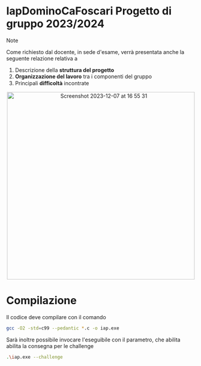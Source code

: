 # IapDominoCaFoscari Progetto di gruppo 2023/2024

> [!NOTE]
> Come richiesto dal docente, in sede d'esame, verrà presentata anche la seguente relazione relativa a 
> 1. Descrizione della **struttura del progetto** 
> 2. **Organizzazione del lavoro** tra i componenti del gruppo
> 3. Principali **diﬀicoltà** incontrate

<p align="center" width="100%">
<img width="500" alt="Screenshot 2023-12-07 at 16 55 31" src="https://github.com/CunioloRaffaele/IapDominoCaFoscari/assets/64699933/e55f727a-3c23-4b7f-ba2e-7c69fe52948f">
</p>

# Compilazione
Il codice deve compilare con il comando
```sh
gcc -O2 -std=c99 --pedantic *.c -o iap.exe
```
Sarà inoltre possibile invocare l'eseguibile con il parametro, che abilita  abilita la consegna per le challenge
```sh
.\iap.exe --challenge
```
